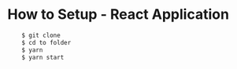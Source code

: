 # How to Setup - React Application
```sh
    $ git clone
    $ cd to folder
    $ yarn
    $ yarn start
```
